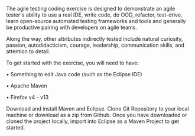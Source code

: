 
 
The agile testing coding exercise is designed to demonstrate an agile tester's ability to use a real IDE, write code, do OOD, refactor, test-drive, learn open-source automated testing frameworks and tools and generally be productive pairing with developers on agile teams. 

Along the way, other attributes indirectly tested include natural curiosity, passion, autodidacticism, courage, leadership, communication skills, and attention to detail. 

To get started with the exercise, you will need to have:
  
•  Something to edit Java code (such as the Eclipse IDE)

•	 Apache Maven

•	 Firefox v4 - v13
 
Download and install Maven and Eclipse.  Clone Git Repository to your local machine or download as a zip from Github.  Once you have downloaded or cloned the project locally, import into Eclipse as a Maven Project to get started.

